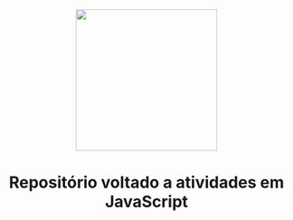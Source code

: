 <div align=center>
<img src="https://upload.wikimedia.org/wikipedia/commons/8/8c/SENAI_S%C3%A3o_Paulo_logo.png" width="250" >
 <h1><strong>Repositório voltado a atividades em JavaScript</strong></h1>
 </div>
